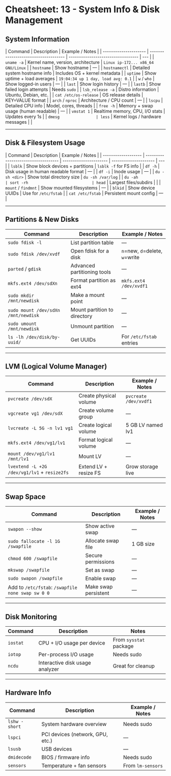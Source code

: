 # Cheatsheet: 13 - System Info & Disk Management

## System Information

| Command               | Description                          | Example / Notes                    |
| --------------------- | ------------------------------------ | ---------------------------------- | --- |
| `uname -a`            | Kernel name, version, architecture   | `Linux ip-172... x86_64 GNU/Linux` |
| `hostname`            | Show hostname                        | —                                  |
| `hostnamectl`         | Detailed system hostname info        | Includes OS + kernel metadata      |
| `uptime`              | Show uptime + load averages          | `19:04:34 up 1 day, load avg: 0.1` |
| `w` / `who`           | Show logged-in users                 | —                                  |
| `last`                | Show login history                   | —                                  |
| `lastb`               | Show failed login attempts           | Needs `sudo`                       |
| `lsb_release -a`      | Distro information                   | Ubuntu, Debian, etc.               |
| `cat /etc/os-release` | OS release details                   | KEY=VALUE format                   |
| `arch` / `nproc`      | Architecture / CPU count             | —                                  |
| `lscpu`               | Detailed CPU info                    | Model, cores, threads              |
| `free -h`             | Memory + swap usage (human readable) | —                                  |
| `vmstat 1`            | Realtime memory, CPU, I/O stats      | Updates every 1s                   |
| `dmesg                | less`                                | Kernel logs / hardware messages    |     |

---

## Disk & Filesystem Usage

| Command             | Description                         | Example / Notes        |
| ------------------- | ----------------------------------- | ---------------------- | --------------------- | --- |
| `lsblk`             | Show block devices + partitions     | `lsblk -f` for FS info |
| `df -h`             | Disk usage in human readable format | —                      |
| `df -i`             | Inode usage                         | —                      |
| `du -sh <dir>`      | Show total directory size           | `du -sh /var/log`      |
| `du -ah             | sort -rh                            | head`                  | Largest files/subdirs |     |
| `mount` / `findmnt` | Show mounted filesystems            | —                      |
| `blkid`             | Show device UUIDs                   | Use for `/etc/fstab`   |
| `cat /etc/fstab`    | Persistent mount config             | —                      |

---

## Partitions & New Disks

| Command                             | Description                  | Example / Notes                |
| ----------------------------------- | ---------------------------- | ------------------------------ |
| `sudo fdisk -l`                     | List partition table         | —                              |
| `sudo fdisk /dev/xvdf`              | Open fdisk for a disk        | `n`=new, `d`=delete, `w`=write |
| `parted` / `gdisk`                  | Advanced partitioning tools  | —                              |
| `mkfs.ext4 /dev/sdXn`               | Format partition as ext4     | `mkfs.ext4 /dev/xvdf1`         |
| `sudo mkdir /mnt/newdisk`           | Make a mount point           | —                              |
| `sudo mount /dev/sdXn /mnt/newdisk` | Mount partition to directory | —                              |
| `sudo umount /mnt/newdisk`          | Unmount partition            | —                              |
| `ls -lh /dev/disk/by-uuid/`         | Get UUIDs                    | For `/etc/fstab` entries       |

---

## LVM (Logical Volume Manager)

| Command                                      | Description            | Example / Notes       |
| -------------------------------------------- | ---------------------- | --------------------- |
| `pvcreate /dev/sdX`                          | Create physical volume | `pvcreate /dev/xvdf1` |
| `vgcreate vg1 /dev/sdX`                      | Create volume group    | —                     |
| `lvcreate -L 5G -n lv1 vg1`                  | Create logical volume  | 5 GB LV named lv1     |
| `mkfs.ext4 /dev/vg1/lv1`                     | Format logical volume  | —                     |
| `mount /dev/vg1/lv1 /mnt/lv1`                | Mount LV               | —                     |
| `lvextend -L +2G /dev/vg1/lv1` + `resize2fs` | Extend LV + resize FS  | Grow storage live     |

---

## Swap Space

| Command                                           | Description          | Example / Notes |
| ------------------------------------------------- | -------------------- | --------------- |
| `swapon --show`                                   | Show active swap     | —               |
| `sudo fallocate -l 1G /swapfile`                  | Allocate swap file   | 1 GB size       |
| `chmod 600 /swapfile`                             | Secure permissions   | —               |
| `mkswap /swapfile`                                | Set as swap          | —               |
| `sudo swapon /swapfile`                           | Enable swap          | —               |
| Add to `/etc/fstab`: `/swapfile none swap sw 0 0` | Make swap persistent | —               |

---

## Disk Monitoring

| Command  | Description                     | Notes                  |
| -------- | ------------------------------- | ---------------------- |
| `iostat` | CPU + I/O usage per device      | From `sysstat` package |
| `iotop`  | Per-process I/O usage           | Needs sudo             |
| `ncdu`   | Interactive disk usage analyzer | Great for cleanup      |

---

## Hardware Info

| Command       | Description                      | Example / Notes   |
| ------------- | -------------------------------- | ----------------- |
| `lshw -short` | System hardware overview         | Needs sudo        |
| `lspci`       | PCI devices (network, GPU, etc.) | —                 |
| `lsusb`       | USB devices                      | —                 |
| `dmidecode`   | BIOS / firmware info             | Needs sudo        |
| `sensors`     | Temperature + fan sensors        | From `lm-sensors` |
